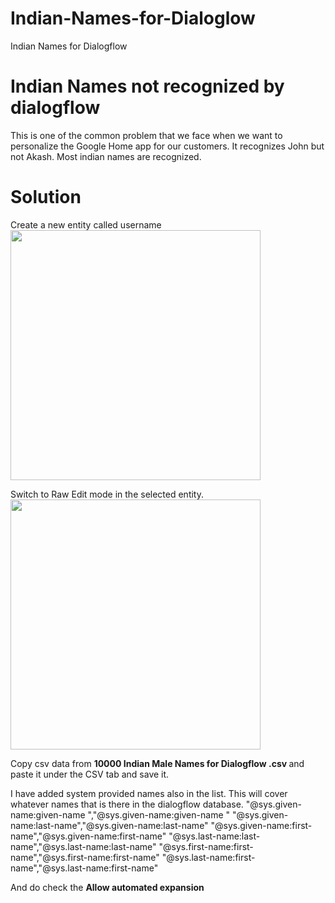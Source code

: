 # Indian-Names-for-Dialoglow
Indian Names for Dialogflow

# Indian Names not recognized by dialogflow
This is one of the common problem that we face when we want to personalize the Google Home app for our customers. It recognizes John but not Akash. Most indian names are recognized. 

# Solution
Create a new entity called username
<Img src="https://user-images.githubusercontent.com/1933684/51902279-9bcb9380-23df-11e9-8707-d1a74e208fd9.png" idth="400" height="400"/>

Switch to Raw Edit mode in the selected entity.
<Img src="https://user-images.githubusercontent.com/1933684/51902831-e568ae00-23e0-11e9-8302-cf62dc7226f9.png" idth="400" height="400"/>

Copy csv data from <b>10000 Indian Male Names for Dialogflow .csv </b> and paste it under the CSV tab and save it. 

I have added system provided names also in the list. This will cover whatever names that is there in the dialogflow database. 
"@sys.given-name:given-name ","@sys.given-name:given-name "
"@sys.given-name:last-name","@sys.given-name:last-name"
"@sys.given-name:first-name","@sys.given-name:first-name"
"@sys.last-name:last-name","@sys.last-name:last-name"
"@sys.first-name:first-name","@sys.first-name:first-name"
"@sys.last-name:first-name","@sys.last-name:first-name"

And do check the <b>Allow automated expansion</b>

